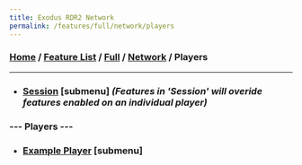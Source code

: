 ```yaml
---
title: Exodus RDR2 Network
permalink: /features/full/network/players
---
```

### [Home](/) / [Feature List](/features) / [Full](/features/full) / [Network](/features/full/network) / Players
---
- ### [Session](players/session) [submenu] *(Features in 'Session' will overide features enabled on an individual player)*
### --- Players ---
- ### [Example Player](players/example-player) [submenu]
